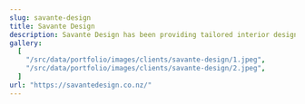 ```yaml
---
slug: savante-design
title: Savante Design
description: Savante Design has been providing tailored interior design advice and solutions since 2000 in the Auckland, Northland, Coromandel, Bay of Plenty, Hawkes Bay and Taupo regions. Achieving a balanced, functional and aesthetically pleasing space is key to Savante Design's approach. Vast or small, vibrant or subtle, homely or minimalist no two jobs are the same. The space you occupy should and can be testament to your own originality and desires with a little help.
gallery:
  [
    "/src/data/portfolio/images/clients/savante-design/1.jpeg",
    "/src/data/portfolio/images/clients/savante-design/2.jpeg",
  ]
url: "https://savantedesign.co.nz/"
---
```

